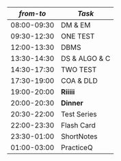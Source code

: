 | *from-to*   | *Task*        |
| ----------- | ------------- |
| 08:00-09:30 | DM & EM       |
| 09:30-12:30 | ONE TEST      |
| 12:00-13:30 | DBMS          |
| 13:30-14:30 | DS & ALGO & C |
| 14:30-17:30 | TWO TEST      |
| 17:30-19:00 | COA & DLD     |
| 19:00-20:00 | **Riiiii**    |
| 20:00-20:30 | **Dinner**    |
| 20:30-22:00 | Test Series   |
| 22:00-23:30 | Flash Card    |
| 23:30-01:00 | ShortNotes    |
| 01:00-03:00 | PracticeQ     |

